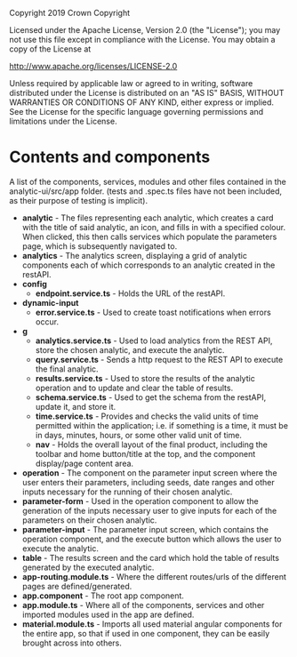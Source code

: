 Copyright 2019 Crown Copyright

Licensed under the Apache License, Version 2.0 (the "License");
you may not use this file except in compliance with the License.
You may obtain a copy of the License at

http://www.apache.org/licenses/LICENSE-2.0

Unless required by applicable law or agreed to in writing, software
distributed under the License is distributed on an "AS IS" BASIS,
WITHOUT WARRANTIES OR CONDITIONS OF ANY KIND, either express or implied.
See the License for the specific language governing permissions and
limitations under the License.

# Contents and components

A list of the components, services, modules and other files contained in the
analytic-ui/src/app folder. (tests and .spec.ts files have not been included, as their purpose of testing is implicit).


- **analytic** - The files representing each analytic, which creates a card with the title of said analytic, an icon, and fills in with a specified colour. When clicked, this then calls services which populate the parameters page, which is subsequently navigated to.
- **analytics** - The analytics screen, displaying a grid of analytic components each of which corresponds to an analytic created in the restAPI.
- **config**
  - **endpoint.service.ts** - Holds the URL of the restAPI.
- **dynamic-input**
  - **error.service.ts** - Used to create toast notifications when errors occur.
- **g**
  - **analytics.service.ts** - Used to load analytics from the REST API, store the chosen analytic, and execute the analytic.
  - **query.service.ts** - Sends a http request to the REST API to execute the final analytic.
  - **results.service.ts** - Used to store the results of the analytic operation and to update and clear the table of results.
  - **schema.service.ts** - Used to get the schema from the restAPI, update it, and store it.
  - **time.service.ts** - Provides and checks the valid units of time permitted within the application; i.e. if something is a time, it must be in days, minutes, hours, or some other valid unit of time.
  - **nav** - Holds the overall layout of the final product, including the toolbar and home button/title at the top, and the component display/page content area.
- **operation** - The component on the parameter input screen where the user enters their parameters, including seeds, date ranges and other inputs necessary for the running of their chosen analytic.
- **parameter-form** - Used in the operation component to allow the generation of the inputs necessary user to give inputs for each of the parameters on their chosen analytic.
- **parameter-input** - The parameter input screen, which contains the operation component, and the execute button which allows the user to execute the analytic.
- **table** - The results screen and the card which hold the table of results generated by the executed analytic.
- **app-routing.module.ts** - Where the different routes/urls of the different pages are defined/generated.
- **app.component** - The root app component.
- **app.module.ts** - Where all of the components, services and other imported modules used in the app are defined.
- **material.module.ts** - Imports all used material angular components for the entire app, so that if used in one component, they can be easily brought across into others.
